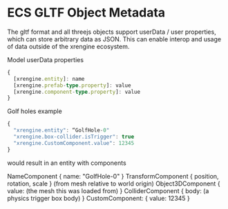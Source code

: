 # ECS GLTF Object Metadata

The gltf format and all threejs objects support userData / user properties, which can store arbitrary data as JSON. This can enable interop and usage of data outside of the xrengine ecosystem.


Model userData properties

```ts
{
  [xrengine.entity]: name
  [xrengine.prefab-type.property]: value
  [xrengine.component-type.property]: value
}
```

Golf holes example

```ts
{
  "xrengine.entity": “GolfHole-0"
  "xrengine.box-collider.isTrigger": true
  "xrengine.CustomComponent.value": 12345
}
```

would result in an entity with components

NameComponent { name: "GolfHole-0" }
TransformComponent { position, rotation, scale } (from mesh relative to world origin)
Object3DComponent { value: (the mesh this was loaded from) }
ColliderComponent { body: (a physics trigger box body) }
CustomComponent: { value: 12345 }